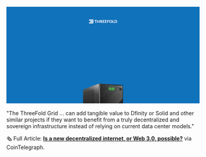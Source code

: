 ![](img/titanv21soon.png)

"The ThreeFold Grid ... can add tangible value to Dfinity or Solid and other similar projects if they want to benefit from a truly decentralized and sovereign infrastructure instead of relying on current data center models."

🗞 Full Article: **[Is a new decentralized internet, or Web 3.0, possible?](https://cointelegraph-com.cdn.ampproject.org/c/s/cointelegraph.com/news/is-a-new-decentralized-internet-or-web-3-0-possible/amp)** via CoinTelegraph.
